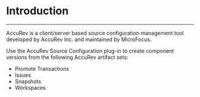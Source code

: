 # Introduction

---

AccuRev is a client/server based source configuration management tool developed by AccuRev Inc. and maintained by MicroFocus.


Use the AccuRev Source Configuration plug-in to create component versions from the following AccuRev artifact sets:

* Promote Transactions
* Issues
* Snapshots
* Workspaces
